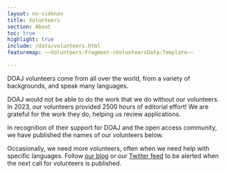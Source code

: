 ```yaml
---
layout: no-sidenav
title: Volunteers
section: About
toc: true
highlight: true
include: /data/volunteers.html
featuremap: ~~Volunteers:Fragment->VolunteersData:Template~~

---
```


DOAJ volunteers come from all over the world, from a variety of backgrounds, and speak many languages.

DOAJ would not be able to do the work that we do without our volunteers. In 2023, our volunteers provided 2500 hours of editorial effort! We are grateful for the work they do, helping us review applications.

In recognition of their support for DOAJ and the open access community, we have published the names of our volunteers below.

Occasionally, we need more volunteers, often when we need help with specific languages. Follow [our blog](https://blog.doaj.org/) or our [Twitter feed](http://twitter.com/doajplus) to be alerted when the next call for volunteers is published.

